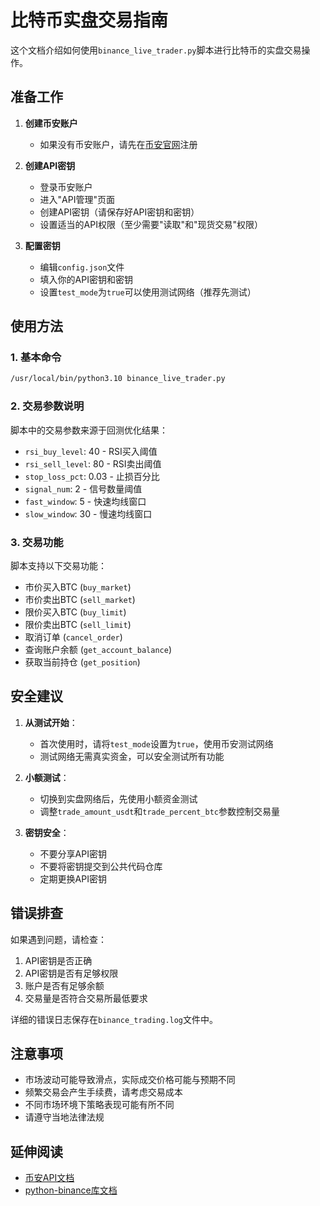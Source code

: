 # 比特币实盘交易指南

这个文档介绍如何使用`binance_live_trader.py`脚本进行比特币的实盘交易操作。

## 准备工作

1. **创建币安账户**
   - 如果没有币安账户，请先在[币安官网](https://www.binance.com)注册

2. **创建API密钥**
   - 登录币安账户
   - 进入"API管理"页面
   - 创建API密钥（请保存好API密钥和密钥）
   - 设置适当的API权限（至少需要"读取"和"现货交易"权限）

3. **配置密钥**
   - 编辑`config.json`文件
   - 填入你的API密钥和密钥
   - 设置`test_mode`为`true`可以使用测试网络（推荐先测试）

## 使用方法

### 1. 基本命令

```bash
/usr/local/bin/python3.10 binance_live_trader.py
```

### 2. 交易参数说明

脚本中的交易参数来源于回测优化结果：

- `rsi_buy_level`: 40 - RSI买入阈值
- `rsi_sell_level`: 80 - RSI卖出阈值
- `stop_loss_pct`: 0.03 - 止损百分比
- `signal_num`: 2 - 信号数量阈值
- `fast_window`: 5 - 快速均线窗口
- `slow_window`: 30 - 慢速均线窗口

### 3. 交易功能

脚本支持以下交易功能：

- 市价买入BTC (`buy_market`)
- 市价卖出BTC (`sell_market`)
- 限价买入BTC (`buy_limit`)
- 限价卖出BTC (`sell_limit`)
- 取消订单 (`cancel_order`)
- 查询账户余额 (`get_account_balance`)
- 获取当前持仓 (`get_position`)

## 安全建议

1. **从测试开始**：
   - 首次使用时，请将`test_mode`设置为`true`，使用币安测试网络
   - 测试网络无需真实资金，可以安全测试所有功能

2. **小额测试**：
   - 切换到实盘网络后，先使用小额资金测试
   - 调整`trade_amount_usdt`和`trade_percent_btc`参数控制交易量

3. **密钥安全**：
   - 不要分享API密钥
   - 不要将密钥提交到公共代码仓库
   - 定期更换API密钥

## 错误排查

如果遇到问题，请检查：

1. API密钥是否正确
2. API密钥是否有足够权限
3. 账户是否有足够余额
4. 交易量是否符合交易所最低要求

详细的错误日志保存在`binance_trading.log`文件中。

## 注意事项

- 市场波动可能导致滑点，实际成交价格可能与预期不同
- 频繁交易会产生手续费，请考虑交易成本
- 不同市场环境下策略表现可能有所不同
- 请遵守当地法律法规

## 延伸阅读

- [币安API文档](https://binance-docs.github.io/apidocs/)
- [python-binance库文档](https://python-binance.readthedocs.io/) 